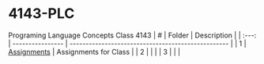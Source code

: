 # 4143-PLC
Programing Language Concepts Class 4143
|   #   | Folder             |           Description                              |
| :---: | ---------------- | -------------------------------------------------- |
|   1   | [Assignments](https://github.com/RCHollingsworth/4143-PLC/tree/b145f279b829e991ea9aa8c85c4895d5fec16aa4/Assignments)         |   Assignments for Class   |
|   2   |   |         |
|   3   |  |  |

